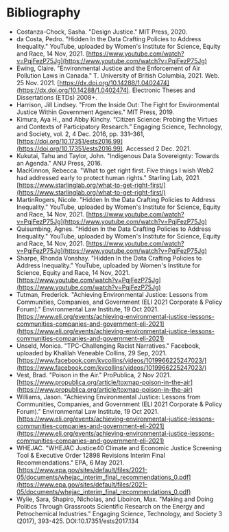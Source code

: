 # Bibliography

* Costanza-Chock, Sasha. "Design Justice." MIT Press, 2020.
* da Costa, Pedro. "Hidden In the Data Crafting Policies to Address Inequality." YouTube, uploaded by Women's Institute for Science, Equity and Race, 14 Nov, 2021. [https://www.youtube.com/watch?v=PqjFezP75Jg](https://www.youtube.com/watch?v=PqjFezP75Jg)
* Ewing, Claire. "Environmental Justice and the Enforcement of Air Pollution Laws in Canada." T. University of British Columbia, 2021. Web. 25 Nov. 2021. [https://dx.doi.org/10.14288/1.0402474](https://dx.doi.org/10.14288/1.0402474). Electronic Theses and Dissertations (ETDs) 2008+.
* Harrison, Jill Lindsey. "From the Inside Out: The Fight for Environmental Justice Within Government Agencies." MIT Press, 2019.
* Kimura, Aya H., and Abby Kinchy. “Citizen Science: Probing the Virtues and Contexts of Participatory Research.” Engaging Science, Technology, and Society, vol. 2, 4 Dec. 2016, pp. 331–361, [https://doi.org/10.17351/ests2016.99](https://doi.org/10.17351/ests2016.99). Accessed 2 Dec. 2021.
* Kukutai, Tahu and Taylor, John. "Indigenous Data Sovereignty: Towards an Agenda." ANU Press, 2016.
* MacKinnon, Rebecca. "What to get right first. Five things I wish Web2 had addressed early to protect human rights." Starling Lab, 2021. [https://www.starlinglab.org/what-to-get-right-first/](https://www.starlinglab.org/what-to-get-right-first/)
* MartinRogers, Nicole. "Hidden In the Data Crafting Policies to Address Inequality." YouTube, uploaded by Women's Institute for Science, Equity and Race, 14 Nov, 2021. [https://www.youtube.com/watch?v=PqjFezP75Jg](https://www.youtube.com/watch?v=PqjFezP75Jg)
* Quisumbing, Agnes. "Hidden In the Data Crafting Policies to Address Inequality." YouTube, uploaded by Women's Institute for Science, Equity and Race, 14 Nov, 2021. [https://www.youtube.com/watch?v=PqjFezP75Jg](https://www.youtube.com/watch?v=PqjFezP75Jg)
* Sharpe, Rhonda Vonshay. "Hidden In the Data Crafting Policies to Address Inequality." YouTube, uploaded by Women's Institute for Science, Equity and Race, 14 Nov, 2021. [https://www.youtube.com/watch?v=PqjFezP75Jg](https://www.youtube.com/watch?v=PqjFezP75Jg)
* Tutman, Frederick. "Achieving Environmental Justice: Lessons from Communities, Companies, and Government (ELI 2021 Corporate & Policy Forum)." Environmental Law Institute, 19 Oct 2021. [https://www.eli.org/events/achieving-environmental-justice-lessons-communities-companies-and-government-eli-2021](https://www.eli.org/events/achieving-environmental-justice-lessons-communities-companies-and-government-eli-2021)
* Unseld, Monica. "TPC-Challenging Racist Narratives." Facebook, uploaded by Khalilah Veneable Collins, 29 Sep, 2021. [https://www.facebook.com/kvcollins/videos/1019966225247023/](https://www.facebook.com/kvcollins/videos/1019966225247023/)
* Vest, Brad. "Poison in the Air." ProPublica, 2 Nov 2021. [https://www.propublica.org/article/toxmap-poison-in-the-air](https://www.propublica.org/article/toxmap-poison-in-the-air)
* Williams, Jason. "Achieving Environmental Justice: Lessons from Communities, Companies, and Government (ELI 2021 Corporate & Policy Forum)." Environmental Law Institute, 19 Oct 2021. [https://www.eli.org/events/achieving-environmental-justice-lessons-communities-companies-and-government-eli-2021](https://www.eli.org/events/achieving-environmental-justice-lessons-communities-companies-and-government-eli-2021)
* WHEJAC. "WHEJAC Justice40 Climate and Economic Justice Screening Tool & Executive Order 12898 Revisions Interim Final Recommendations." EPA, 6 May 2021. [https://www.epa.gov/sites/default/files/2021-05/documents/whejac_interim_final_recommendations_0.pdf](https://www.epa.gov/sites/default/files/2021-05/documents/whejac_interim_final_recommendations_0.pdf)
* Wylie, Sara, Shapiro, Nicholas, and Liboiron, Max. "Making and Doing Politics Through Grassroots Scientific Research on the Energy and Petrochemical Industries." Engaging Science, Technology, and Society 3 (2017), 393-425. DOI:10.17351/ests2017.134
